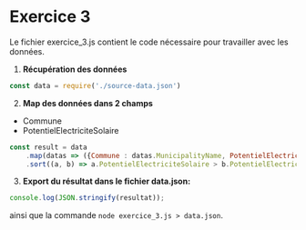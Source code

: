 # Exercice 3

Le fichier exercice_3.js contient le code nécessaire pour travailler avec les données.



1. **Récupération des données**

```javascript
const data = require('./source-data.json')
```

2. **Map des données dans 2 champs**

- Commune
- PotentielElectriciteSolaire

```javascript
const result = data
    .map(datas => ({Commune : datas.MunicipalityName, PotentielElectriciteSolaire: datas.Scenario1_RoofsOnly_PotentialSolarElectricity_GWh}))
    .sort((a, b) => a.PotentielElectriciteSolaire > b.PotentielElectriciteSolaire ? -1 : 1);
```

3.  **Export du résultat dans le fichier data.json:**

```javascript
console.log(JSON.stringify(resultat));
```

ainsi que la commande `node exercice_3.js > data.json`.

